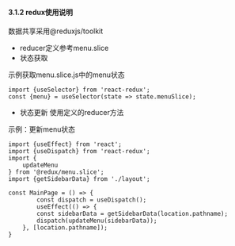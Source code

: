#### 3.1.2 redux使用说明

数据共享采用@reduxjs/toolkit

* reducer定义参考menu.slice
* 状态获取 

示例获取menu.slice.js中的menu状态

```
import {useSelector} from 'react-redux';
const {menu} = useSelector(state => state.menuSlice);
```

* 状态更新 使用定义的reducer方法

示例：更新menu状态

```
import {useEffect} from 'react';
import {useDispatch} from 'react-redux';
import {
    updateMenu
} from '@redux/menu.slice';
import {getSidebarData} from './layout';

const MainPage = () => {
		const dispatch = useDispatch();
		useEffect(() => {
        const sidebarData = getSidebarData(location.pathname);
        dispatch(updateMenu(sidebarData));
    }, [location.pathname]);
}
```
